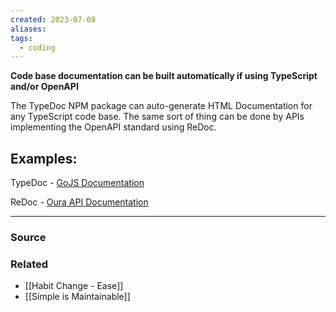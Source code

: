 ```yaml
---
created: 2023-07-08
aliases: 
tags:
  - coding
---
```

**Code base documentation can be built automatically if using TypeScript and/or OpenAPI**

The TypeDoc NPM package can auto-generate HTML Documentation for any TypeScript code base. The same sort of thing can be done by APIs implementing the OpenAPI standard using ReDoc.

## Examples:

TypeDoc - [GoJS Documentation](https://gojs.net/latest/api/)

ReDoc - [Oura API Documentation](https://api.ouraring.com/v2/docs#tag/Daily-Activity)

****
### Source

### Related
- [[Habit Change - Ease]] 
- [[Simple is Maintainable]]
